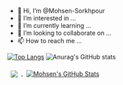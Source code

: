 - 👋 Hi, I’m @Mohsen-Sorkhpour
- 👀 I’m interested in ...
- 🌱 I’m currently learning ...
- 💞️ I’m looking to collaborate on ...
- 📫 How to reach me ...

<!---
Mohsen-Sorkhpour/Mohsen-Sorkhpour is a ✨ special ✨ repository because its `README.md` (this file) appears on your GitHub profile.
You can click the Preview link to take a look at your changes.
--->


[![Top Langs](https://github-readme-stats.vercel.app/api/top-langs/?username=Mohsen-Sorkhpour&layout=compact)](https://github.com/anuraghazra/github-readme-stats)
![Anurag's GitHub stats](https://github-readme-stats.vercel.app/api?username=Mohsen-Sorkhpour&show_icons=true&theme=tokyonight)


<a href="https://github.com/Mohsen-Sorkhpour">
  <img align="center" style="margin:0.5rem" src="https://github-readme-stats.vercel.app/api/top-langs/?username=Mohsen-Sorkhpour&hide=html,css&title_color=ffffff&text_color=c9cacc&icon_color=4AB197&bg_color=1A2B34" />
</a>

<a href="https://github.com/Mohsen-Sorkhpour">
  <img align="center" style="margin:0.5rem" src="https://github-readme-stats.vercel.app/api?username=Mohsen-Sorkhpour&show_icons=true&theme=tokyonight" alt="Mohsen's GitHub Stats" />
</a>
